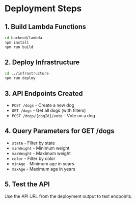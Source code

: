 # Deployment Steps

## 1. Build Lambda Functions
```bash
cd backend/lambda
npm install
npm run build
```

## 2. Deploy Infrastructure
```bash
cd ../infrastructure
npm run deploy
```

## 3. API Endpoints Created
- `POST /dogs` - Create a new dog
- `GET /dogs` - Get all dogs (with filters)
- `POST /dogs/{dogId}/vote` - Vote on a dog

## 4. Query Parameters for GET /dogs
- `state` - Filter by state
- `minWeight` - Minimum weight
- `maxWeight` - Maximum weight  
- `color` - Filter by color
- `minAge` - Minimum age in years
- `maxAge` - Maximum age in years

## 5. Test the API
Use the API URL from the deployment output to test endpoints.